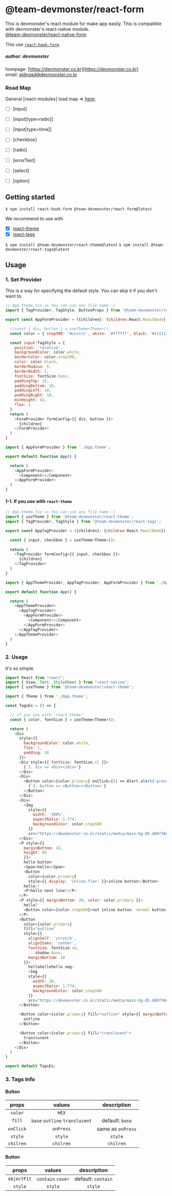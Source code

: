 # @team-devmonster/react-form

This is devmonster's react module for make app easily. This is compatible with devmonster's react-native module.<br>
[@team-devmonster/react-native-form](https://www.npmjs.com/package/@team-devmonster/react-native-tags)

This use [`react-hook-form`](https://github.com/react-hook-form/react-hook-form).


##### author: devmonster 
hompage: [https://devmonster.co.kr](https://devmonster.co.kr)<br>
email: [aldegad@devmonster.co.kr](mailto:aldegad@devmonster.co.kr)


### Road Map

General [react-modules] load map => [here](https://github.com/team-devmonster/react-native-modules);

- [ ] [input]
- [ ] [input[type=radio]]
- [ ] [input[type=time]]
- [ ] [checkbox]
- [ ] [radio]
- [ ] [errorText]
- [ ] [select]
- [ ] [option]


## Getting started

`$ npm install react-hook-form @team-devmonster/react-form@latest`

We recommend to use with

- [x] [react-theme](https://www.npmjs.com/package/@team-devmonster/react-theme)
- [X] [react-tags](https://www.npmjs.com/package/@team-devmonster/react-tags)

`$ npm install @team-devmonster/react-theme@latest`
`$ npm install @team-devmonster/react-tags@latest`


## Usage


### 1. Set Provider

This is a way for specifying the default style. You can skip it if you don't want to.

```javascript
// App.theme.tsx => You can use any file name :)
import { TagProvider, TagStyle, ButtonProps } from '@team-devmonster/react-tags';

export const AppFormProvider = ({children}: {children:React.ReactNode}) => {

  //const { div, button } = useTheme<Theme>();
  const color = { step300: '#cccccc', white: '#ffffff', black: '#111111' };

  const input:TagStyle = {
    position: 'relative',
    backgroundColor: color.white,
    borderColor: color.step300,
    color: color.black,
    borderRadius: 5,
    borderWidth: 1,
    fontSize: fontSize.base,
    paddingTop: 10,
    paddingBottom: 10,
    paddingLeft: 10,
    paddingRight: 10,
    minHeight: 42,
    flex: 1
  }
  return (
    <FormProvider formConfig={{ div, button }}>
      {children}
    </FormProvider>
  )
}
```

```javascript
import { AppFormProvider } from './App.theme';

export default function App() {

  return (
    <AppFormProvider>
      <Component></Component>
    </AppFormProvider>
  )
}
```

#### 1-1. If you use with `react-theme`

```javascript
// App.theme.tsx => You can use any file name :)
import { useTheme } from '@team-devmonster/react-theme';
import { TagProvider, TagStyle } from '@team-devmonster/react-tags';

export const AppTagProvider = ({children}: {children:React.ReactNode}) => {

  const { input, checkbox } = useTheme<Theme>();
  
  return (
    <TagProvider formConfig={{ input, checkbox }}>
      {children}
    </TagProvider>
  )
}
```

```javascript
import { AppThemeProvider, AppTagProvider, AppFormProvider } from './App.theme';

export default function App() {

  return (
    <AppThemeProvider>
      <AppTagProvider>
        <AppFormProvider>
          <Component></Component>
        </AppFormProvider>
      </AppTagProvider>
    </AppThemeProvider>
  )
}
```


### 2. Usage

It's so simple.

```javascript
import React from "react";
import { View, Text, StyleSheet } from "react-native";
import { useTheme } from '@team-devmonster/react-theme';

import { Theme } from './App.theme';

const TagsEx = () => {

  // if you use with `react-theme`
  const { color, fontSize } = useTheme<Theme>();

  return (
    <Div
      style={{
        backgroundColor: color.white, 
        flex: 1, 
        padding: 18 
      }}>
      <Div style={{ fontSize: fontSize.xl }}>
        {`1. div => <Div></Div>`}
      </Div>
      <Div>
        <Button color={color.primary} onClick={() => Alert.alert('pressed')}>
          {`2. button => <Button></Button>`}
        </Button>
      </Div>
      <Div>
        <Img 
          style={{
            width: '100%',
            aspectRatio: 1.774, 
            backgroundColor: color.step500
          }} 
          src="https://devmonster.co.kr/static/media/main-bg-05.d88f30e7.png"></Img>
      </Div>
      <P style={{  
        marginBottom: 24, 
        height: 80
        }}>
        hello button~
        <Span>hello</Span>
        <Button 
          color={color.primary} 
          style={{ display: 'inline-flex' }}>inline button</Button>
        hello~!
        <P>hello next line!</P>
      </P>
      <P style={{ marginBottom: 20, color: color.primary }}>
        hello?
        <Button color={color.step500}>not inline button. normal button.</Button>
      </P>
      <Button 
        color={color.primary}
        fill="outline"
        style={{ 
          alignSelf: 'stretch', 
          alignItems: 'center',
          fontSize: fontSize.sm,
          ...shadow.base,
          marginBottom: 18
        }}>
          hellohellohello omg~
          <Img 
          style={{
            width: 20,
            aspectRatio: 1.774, 
            backgroundColor: color.step500
          }} 
          src="https://devmonster.co.kr/static/media/main-bg-05.d88f30e7.png"></Img>
      </Button>

      <Button color={color.primary} fill="outline" style={{ marginBottom: 8 }}>
        outline
      </Button>

      <Button color={color.primary} fill="translucent">
        translucent
      </Button>
    </Div>
  )
}

export default TagsEx;
```


### 3. Tags Info

#### <a name="Button"></a>Button

| props | values | description |
| :---:   | :---: | :---: |
| `color` | `HEX` | |
| `fill` | `base` `outline` `translucent` | default: `base` |
| `onClick` | `onPress` | same as `onPress` |
| `style` | `style` | `style` |
| `chilren` | `chilren` | `chilren` |

#### <a name="Img"></a>Button

| props | values | description |
| :---:   | :---: | :---: |
| `objectFit` | `contain` `cover` | default: `contain` |
| `style` | `style` | `style` |
